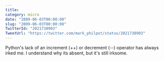 ```yaml
---
title: 
category: micro
date: "2009-06-03T00:00:00"
slug: "2009-06-03T00:00:00"
TwitterId: "2021730903"
TweetUrl: "https://twitter.com/mark_philpot/status/2021730903"
---
```


Python's lack of an increment (++) or decrement (--) operator has always irked
me. I understand why its absent, but it's still irksome.
